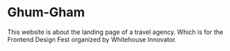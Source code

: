 # Ghum-Gham
This website is about the landing page of a travel agency. Which is for the Frontend Design Fest organized by Whitehouse Innovator.
